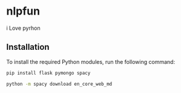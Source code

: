 # nlpfun

i Love pyrhon

## Installation

To install the required Python modules, run the following command:

```bash
pip install flask pymongo spacy

python -m spacy download en_core_web_md
```

